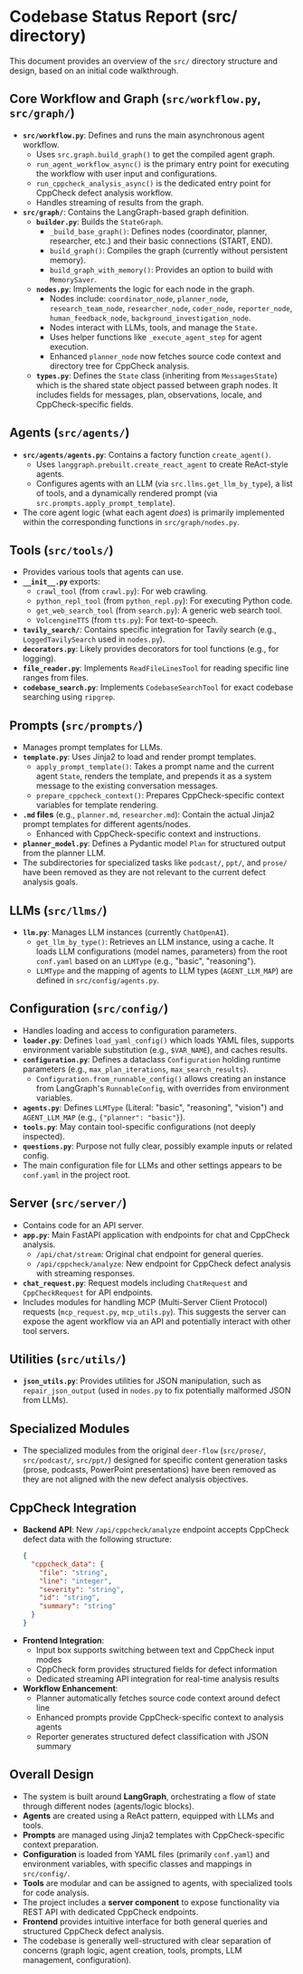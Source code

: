 # Codebase Status Report (src/ directory)

This document provides an overview of the `src/` directory structure and design, based on an initial code walkthrough.

## Core Workflow and Graph (`src/workflow.py`, `src/graph/`)

*   **`src/workflow.py`**: Defines and runs the main asynchronous agent workflow.
    *   Uses `src.graph.build_graph()` to get the compiled agent graph.
    *   `run_agent_workflow_async()` is the primary entry point for executing the workflow with user input and configurations.
    *   `run_cppcheck_analysis_async()` is the dedicated entry point for CppCheck defect analysis workflow.
    *   Handles streaming of results from the graph.
*   **`src/graph/`**: Contains the LangGraph-based graph definition.
    *   **`builder.py`**: Builds the `StateGraph`.
        *   `_build_base_graph()`: Defines nodes (coordinator, planner, researcher, etc.) and their basic connections (START, END).
        *   `build_graph()`: Compiles the graph (currently without persistent memory).
        *   `build_graph_with_memory()`: Provides an option to build with `MemorySaver`.
    *   **`nodes.py`**: Implements the logic for each node in the graph.
        *   Nodes include: `coordinator_node`, `planner_node`, `research_team_node`, `researcher_node`, `coder_node`, `reporter_node`, `human_feedback_node`, `background_investigation_node`.
        *   Nodes interact with LLMs, tools, and manage the `State`.
        *   Uses helper functions like `_execute_agent_step` for agent execution.
        *   Enhanced `planner_node` now fetches source code context and directory tree for CppCheck analysis.
    *   **`types.py`**: Defines the `State` class (inheriting from `MessagesState`) which is the shared state object passed between graph nodes. It includes fields for messages, plan, observations, locale, and CppCheck-specific fields.

## Agents (`src/agents/`)

*   **`src/agents/agents.py`**: Contains a factory function `create_agent()`.
    *   Uses `langgraph.prebuilt.create_react_agent` to create ReAct-style agents.
    *   Configures agents with an LLM (via `src.llms.get_llm_by_type`), a list of tools, and a dynamically rendered prompt (via `src.prompts.apply_prompt_template`).
*   The core agent logic (what each agent *does*) is primarily implemented within the corresponding functions in `src/graph/nodes.py`.

## Tools (`src/tools/`)

*   Provides various tools that agents can use.
*   **`__init__.py`** exports:
    *   `crawl_tool` (from `crawl.py`): For web crawling.
    *   `python_repl_tool` (from `python_repl.py`): For executing Python code.
    *   `get_web_search_tool` (from `search.py`): A generic web search tool.
    *   `VolcengineTTS` (from `tts.py`): For text-to-speech.
*   **`tavily_search/`**: Contains specific integration for Tavily search (e.g., `LoggedTavilySearch` used in `nodes.py`).
*   **`decorators.py`**: Likely provides decorators for tool functions (e.g., for logging).
*   **`file_reader.py`**: Implements `ReadFileLinesTool` for reading specific line ranges from files.
*   **`codebase_search.py`**: Implements `CodebaseSearchTool` for exact codebase searching using `ripgrep`.

## Prompts (`src/prompts/`)

*   Manages prompt templates for LLMs.
*   **`template.py`**: Uses Jinja2 to load and render prompt templates.
    *   `apply_prompt_template()`: Takes a prompt name and the current agent `State`, renders the template, and prepends it as a system message to the existing conversation messages.
    *   `prepare_cppcheck_context()`: Prepares CppCheck-specific context variables for template rendering.
*   **`.md` files** (e.g., `planner.md`, `researcher.md`): Contain the actual Jinja2 prompt templates for different agents/nodes.
    *   Enhanced with CppCheck-specific context and instructions.
*   **`planner_model.py`**: Defines a Pydantic model `Plan` for structured output from the planner LLM.
*   The subdirectories for specialized tasks like `podcast/`, `ppt/`, and `prose/` have been removed as they are not relevant to the current defect analysis goals.

## LLMs (`src/llms/`)

*   **`llm.py`**: Manages LLM instances (currently `ChatOpenAI`).
    *   `get_llm_by_type()`: Retrieves an LLM instance, using a cache. It loads LLM configurations (model names, parameters) from the root `conf.yaml` based on an `LLMType` (e.g., "basic", "reasoning").
    *   `LLMType` and the mapping of agents to LLM types (`AGENT_LLM_MAP`) are defined in `src/config/agents.py`.

## Configuration (`src/config/`)

*   Handles loading and access to configuration parameters.
*   **`loader.py`**: Defines `load_yaml_config()` which loads YAML files, supports environment variable substitution (e.g., `$VAR_NAME`), and caches results.
*   **`configuration.py`**: Defines a dataclass `Configuration` holding runtime parameters (e.g., `max_plan_iterations`, `max_search_results`).
    *   `Configuration.from_runnable_config()` allows creating an instance from LangGraph's `RunnableConfig`, with overrides from environment variables.
*   **`agents.py`**: Defines `LLMType` (Literal: "basic", "reasoning", "vision") and `AGENT_LLM_MAP` (e.g., `{"planner": "basic"}`).
*   **`tools.py`**: May contain tool-specific configurations (not deeply inspected).
*   **`questions.py`**: Purpose not fully clear, possibly example inputs or related config.
*   The main configuration file for LLMs and other settings appears to be `conf.yaml` in the project root.

## Server (`src/server/`)

*   Contains code for an API server.
*   **`app.py`**: Main FastAPI application with endpoints for chat and CppCheck analysis.
    *   `/api/chat/stream`: Original chat endpoint for general queries.
    *   `/api/cppcheck/analyze`: New endpoint for CppCheck defect analysis with streaming responses.
*   **`chat_request.py`**: Request models including `ChatRequest` and `CppCheckRequest` for API endpoints.
*   Includes modules for handling MCP (Multi-Server Client Protocol) requests (`mcp_request.py`, `mcp_utils.py`). This suggests the server can expose the agent workflow via an API and potentially interact with other tool servers.

## Utilities (`src/utils/`)

*   **`json_utils.py`**: Provides utilities for JSON manipulation, such as `repair_json_output` (used in `nodes.py` to fix potentially malformed JSON from LLMs).

## Specialized Modules

*   The specialized modules from the original `deer-flow` (`src/prose/`, `src/podcast/`, `src/ppt/`) designed for specific content generation tasks (prose, podcasts, PowerPoint presentations) have been removed as they are not aligned with the new defect analysis objectives.

## CppCheck Integration

*   **Backend API**: New `/api/cppcheck/analyze` endpoint accepts CppCheck defect data with the following structure:
    ```json
    {
      "cppcheck_data": {
        "file": "string",
        "line": "integer", 
        "severity": "string",
        "id": "string",
        "summary": "string"
      }
    }
    ```
*   **Frontend Integration**: 
    *   Input box supports switching between text and CppCheck input modes
    *   CppCheck form provides structured fields for defect information
    *   Dedicated streaming API integration for real-time analysis results
*   **Workflow Enhancement**: 
    *   Planner automatically fetches source code context around defect line
    *   Enhanced prompts provide CppCheck-specific context to analysis agents
    *   Reporter generates structured defect classification with JSON summary

## Overall Design

*   The system is built around **LangGraph**, orchestrating a flow of state through different nodes (agents/logic blocks).
*   **Agents** are created using a ReAct pattern, equipped with LLMs and tools.
*   **Prompts** are managed using Jinja2 templates with CppCheck-specific context preparation.
*   **Configuration** is loaded from YAML files (primarily `conf.yaml`) and environment variables, with specific classes and mappings in `src/config/`.
*   **Tools** are modular and can be assigned to agents, with specialized tools for code analysis.
*   The project includes a **server component** to expose functionality via REST API with dedicated CppCheck endpoints.
*   **Frontend** provides intuitive interface for both general queries and structured CppCheck defect analysis.
*   The codebase is generally well-structured with clear separation of concerns (graph logic, agent creation, tools, prompts, LLM management, configuration).

